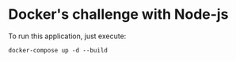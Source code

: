 # Docker's challenge with Node-js
To run this application, just execute:

```
docker-compose up -d --build
```

